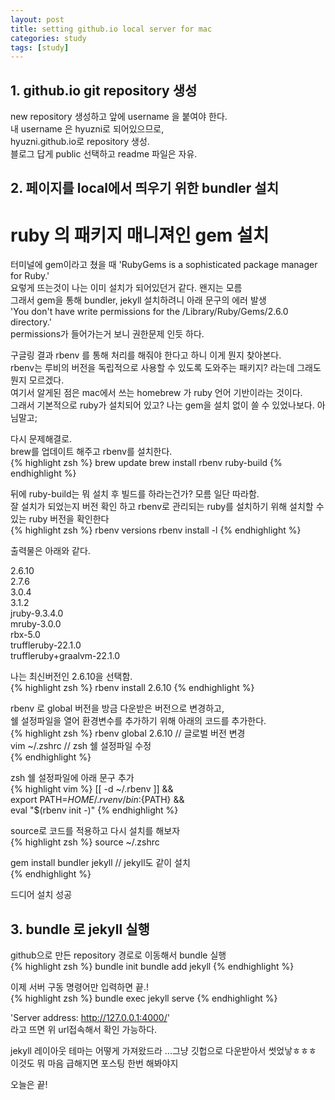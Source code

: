 ```yaml
---
layout: post
title: setting github.io local server for mac
categories: study
tags: [study]
---
```


## 1. github.io git repository 생성
new repository 생성하고 앞에 username 을 붙여야 한다.   
내 username 은 hyuzni로 되어있으므로,   
hyuzni.github.io로 repository 생성.  
블로그 답게 public 선택하고 readme 파일은 자유.   

## 2. 페이지를 local에서 띄우기 위한 bundler 설치

# ruby 의 패키지 매니져인 gem 설치
터미널에 gem이라고 쳤을 때 'RubyGems is a sophisticated package manager for Ruby.'   
요렇게 뜨는것이 나는 이미 설치가 되어있던거 같다. 왠지는 모름   
그래서 gem을 통해 bundler, jekyll 설치하려니 아래 문구의 에러 발생    
'You don't have write permissions for the /Library/Ruby/Gems/2.6.0 directory.'   
permissions가 들어가는거 보니 권한문제 인듯 하다.   

구글링 결과 rbenv 를 통해 처리를 해줘야 한다고 하니 이게 뭔지 찾아본다.   
rbenv는 루비의 버전을 독립적으로 사용할 수 있도록 도와주는 패키지? 라는데 그래도 뭔지 모르겠다.   
여기서 알게된 점은 mac에서 쓰는 homebrew 가 ruby 언어 기반이라는 것이다.   
그래서 기본적으로 ruby가 설치되어 있고? 나는 gem을 설치 없이 쓸 수 있었나보다. 아님말고;   

다시 문제해결로.   
brew를 업데이트 해주고 rbenv를 설치한다.   
{% highlight zsh %}
brew update
brew install rbenv ruby-build
{% endhighlight %}

뒤에 ruby-build는 뭐 설치 후 빌드를 하라는건가? 모름 일단 따라함.   
잘 설치가 되었는지 버전 확인 하고 rbenv로 관리되는 ruby를 설치하기 위해 설치할 수 있는 ruby 버전을 확인한다   
{% highlight zsh %}
rbenv versions
rbenv install -l
{% endhighlight %}

출력물은 아래와 같다.   

2.6.10   
2.7.6   
3.0.4   
3.1.2   
jruby-9.3.4.0   
mruby-3.0.0   
rbx-5.0   
truffleruby-22.1.0   
truffleruby+graalvm-22.1.0   

나는 최신버전인 2.6.10을 선택함.   
{% highlight zsh %}
rbenv install 2.6.10
{% endhighlight %}

rbenv 로 global 버전을 방금 다운받은 버전으로 변경하고,   
쉘 설정파일을 열어 환경변수를 추가하기 위해 아래의 코드를 추가한다.   
{% highlight zsh %}
rbenv global 2.6.10 // 글로벌 버전 변경   
vim ~/.zshrc // zsh 쉘 설정파일 수정   
{% endhighlight %}

zsh 쉘 설정파일에 아래 문구 추가   
{% highlight vim %}
[[ -d ~/.rbenv ]] && \
  export PATH=${HOME}/.rvenv/bin:${PATH} && \
  eval "$(rbenv init -)"
{% endhighlight %}

source로 코드를 적용하고 다시 설치를 해보자   
{% highlight zsh %}
source ~/.zshrc 

gem install bundler jekyll // jekyll도 같이 설치   
{% endhighlight %}

드디어 설치 성공   

## 3. bundle 로 jekyll 실행

github으로 만든 repository 경로로 이동해서 bundle 실행   
{% highlight zsh %}
bundle init
bundle add jekyll
{% endhighlight %}

이제 서버 구동 명령어만 입력하면 끝.!   
{% highlight zsh %}
bundle exec jekyll serve
{% endhighlight %}

'Server address: http://127.0.0.1:4000/'    
라고 뜨면 위 url접속해서 확인 가능하다.   

jekyll 레이아웃 테마는 어떻게 가져왔드라 ...그냥 깃헙으로 다운받아서 썻었낳ㅎㅎㅎ   
이것도 뭐 마음 급해지면 포스팅 한번 해봐야지   

오늘은 끝!   